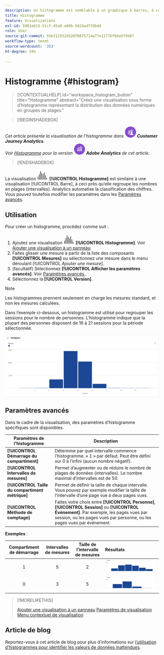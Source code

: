 ```yaml
---
description: Un histogramme est semblable à un graphique à barres, à ceci près qu’il regroupe les chiffres par classes (intervalles).
title: Histogramme
feature: Visualizations
exl-id: 5901eb15-51cf-45a0-a80b-5824adf33bdd
role: User
source-git-commit: 55b312552d32070875714a77e1177bf0da5f9d87
workflow-type: tm+mt
source-wordcount: '353'
ht-degree: 34%

---
```


# Histogramme {#histogram}

<!-- markdownlint-disable MD034 -->

>[!CONTEXTUALHELP]
>id="workspace_histogram_button"
>title="Histogramme"
>abstract="Créez une visualisation sous forme d’histogramme représentant la distribution des données numériques en groupes de plages."

<!-- markdownlint-enable MD034 -->


>[!BEGINSHADEBOX]

_Cet article présente la visualisation de l’histogramme dans_ ![CustomerJourneyAnalytics](/help/assets/icons/CustomerJourneyAnalytics.svg) _**Customer Journey Analytics**._<br/>_Voir [Histogramme](https://experienceleague.adobe.com/en/docs/analytics/analyze/analysis-workspace/visualizations/histogram) pour la version_ ![AdobeAnalytics](/help/assets/icons/AdobeAnalytics.svg) _**Adobe Analytics** de cet article._

>[!ENDSHADEBOX]


La visualisation ![Histogramme](/help/assets/icons/Histogram.svg) **[!UICONTROL Histogramme]** est similaire à une visualisation [!UICONTROL Barre], à ceci près qu’elle regroupe les nombres en plages (intervalles). Analytics automatise la classification des chiffres. Vous pouvez toutefois modifier les paramètres dans les [Paramètres avancés](#advanced-settings).

## Utilisation

Pour créer un histogramme, procédez comme suit :

1. Ajoutez une visualisation ![Histogramme](/help/assets/icons/Histogram.svg) **[!UICONTROL Histogramme]**. Voir [Ajouter une visualisation à un panneau](freeform-analysis-visualizations.md#add-visualizations-to-a-panel).
1. Faites glisser une mesure à partir de la liste des composants **[!UICONTROL Mesures]** ou sélectionnez une mesure dans le menu déroulant [!UICONTROL *Ajouter une mesure*].
1. (facultatif) Sélectionnez **[!UICONTROL Afficher les paramètres avancés]**. Voir [ Paramètres avancés ](#advanced-settings).
1. Sélectionnez la **[!UICONTROL Version]**.

>[!NOTE]
>
>Les histogrammes prennent seulement en charge les mesures standard, et non les mesures calculées.

Dans l’exemple ci-dessous, un histogramme est utilisé pour regrouper les sessions pour le nombre de personnes. L’histogramme indique que la plupart des personnes disposent de 16 à 21 sessions pour la période sélectionnée.

![](assets/histogram.png)

## Paramètres avancés

Dans le cadre de la visualisation, des paramètres d’histogramme spécifiques sont disponibles.

| Paramètres de l’histogramme | Description |
|---|---|
| **[!UICONTROL Démarrage du compartiment]** | Détermine par quel intervalle commence l’histogramme. « 1 » par défaut. Peut être défini sur 0 à l’infini (aucun nombre négatif). |
| **[!UICONTROL Intervalles de mesures]** | Permet d’augmenter ou de réduire le nombre de plages de données (intervalles). Le nombre maximal d’intervalles est de 50. |
| **[!UICONTROL Taille du compartiment métrique]** | Permet de définir la taille de chaque intervalle. Vous pouvez par exemple modifier la taille de l’intervalle d’une page vue à deux pages vues. |
| **[!UICONTROL Méthode de comptage]** | Faites votre choix entre **[!UICONTROL Personne]**, **[!UICONTROL Session]** ou **[!UICONTROL Événement]**. Par exemple, les pages vues par session, ou les pages vues par personne, ou les pages vues par événement. |

<!--Russ or Meike - Check Hit Type link above. -->

**Exemples** :

| Compartiment de démarrage | Intervalles de mesures | Taille de l’intervalle de mesures | Résultats |
|:----:|:--:|:--:|:--|
| 1 | 5 | 2 | ![Histogramme, compartiment de départ 1, compartiments de mesures 5, compartiment de mesures 2](assets/histogram-1-5-2.png) |
| 0 | 3 | 5 | ![Histogramme, compartiment de départ 0, compartiments de mesures 3, compartiment de mesures taille 5](assets/histogram-0-3-5.png) |

>[!MORELIKETHIS]
>
>[Ajouter une visualisation à un panneau](/help/analysis-workspace/visualizations/freeform-analysis-visualizations.md#add-visualizations-to-a-panel)
>[Paramètres de visualisation ](/help/analysis-workspace/visualizations/freeform-analysis-visualizations.md#settings)
>[Menu contextuel de visualisation](/help/analysis-workspace/visualizations/freeform-analysis-visualizations.md#context-menu)
>


## Article de blog

Reportez-vous à cet article de blog pour plus d’informations sur [l’utilisation d’histogrammes pour identifier les valeurs de données inattendues](https://experienceleaguecommunities.adobe.com/t5/adobe-analytics-blogs/using-histograms-to-identify-unexpected-data-values/ba-p/596168).
